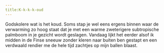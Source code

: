 ```yaml
---
title:K-k-k-k-oud
---
```

Godskolere wat is het koud. Soms stap je wel eens ergens binnen waar de verwarming zo hoog staat dat je met een warme zweterigere subtropische palmboom in je gezicht wordt geslagen. Vandaag lijkt het eerder alsof ik midden in de Finse sneeuw zonder kleren naar buiten ben gestapt en een verdwaald rendier me de hele tijd zachtjes op mijn ballen blaast.
